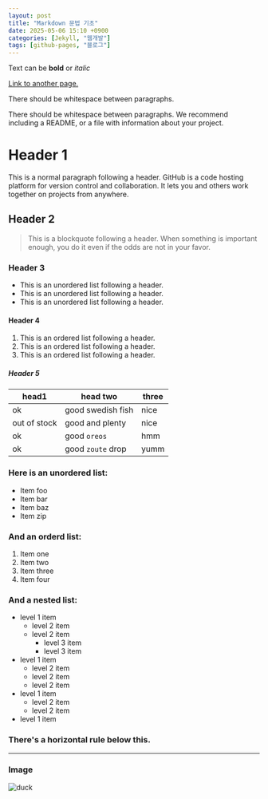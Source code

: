 ```yaml
---
layout: post
title: "Markdown 문법 기초"
date: 2025-05-06 15:10 +0900
categories: [Jekyll, "웹개발"]
tags: [github-pages, "블로그"]
---
```


Text can be **bold** or _italic_

[Link to another page.](https://www.snu.ac.kr/)

There should be whitespace between paragraphs. 

There should be whitespace between paragraphs. We recommend including a README, or a file with information about your project.

# Header 1
This is a normal paragraph following a header. GitHub is a code hosting platform for version control and collaboration. It lets you and others work together on projects from anywhere.

## Header 2
> This is a blockquote following a header.
> When something is important enough, you do it even if the odds are not in your favor.

### Header 3
* This is an unordered list following a header.
* This is an unordered list following a header.
* This is an unordered list following a header.

#### Header 4
1. This is an ordered list following a header.
2. This is an ordered list following a header.
3. This is an ordered list following a header.

##### Header 5

| head1         | head two              | three  |
|---------------|-----------------------|--------|
| ok            | good swedish fish     | nice   |
| out of stock  | good and plenty       | nice   |
| ok            | good `oreos`          | hmm    |
| ok            | good `zoute` drop     | yumm   |
  
### Here is an unordered list:
* Item foo
* Item bar
* Item baz
* Item zip

### And an orderd list:
1. Item one
2. Item two
3. Item three
4. Item four

### And a nested list: 
* level 1 item
  * level 2 item
  * level 2 item
    * level 3 item
    * level 3 item
* level 1 item
  * level 2 item
  * level 2 item
  * level 2 item
* level 1 item
  * level 2 item
  * level 2 item
* level 1 item

### There's a horizontal rule below this.
---
### Image
![duck](https://images.pexels.com/photos/9264/bird-water-summer-sun.jpg)

